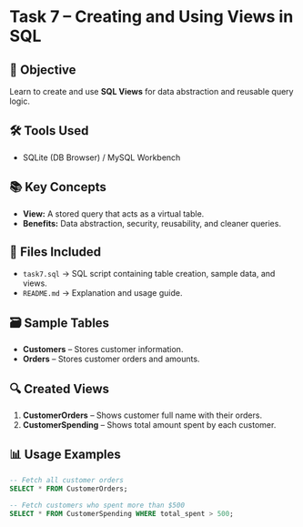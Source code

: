 # Task 7 – Creating and Using Views in SQL

## 📌 Objective
Learn to create and use **SQL Views** for data abstraction and reusable query logic.

## 🛠 Tools Used
- SQLite (DB Browser) / MySQL Workbench

## 📚 Key Concepts
- **View:** A stored query that acts as a virtual table.
- **Benefits:** Data abstraction, security, reusability, and cleaner queries.

## 📂 Files Included
- `task7.sql` → SQL script containing table creation, sample data, and views.
- `README.md` → Explanation and usage guide.

## 🗃 Sample Tables
- **Customers** – Stores customer information.
- **Orders** – Stores customer orders and amounts.

## 🔍 Created Views
1. **CustomerOrders** – Shows customer full name with their orders.
2. **CustomerSpending** – Shows total amount spent by each customer.

## 📊 Usage Examples
```sql
-- Fetch all customer orders
SELECT * FROM CustomerOrders;

-- Fetch customers who spent more than $500
SELECT * FROM CustomerSpending WHERE total_spent > 500;
